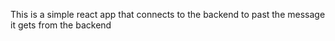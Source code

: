 This is a simple react app that connects to the backend to past the message it gets from the backend